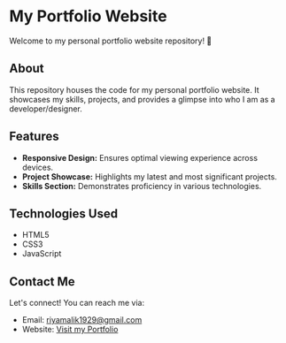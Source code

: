 # My Portfolio Website

Welcome to my personal portfolio website repository! 🌟

## About
This repository houses the code for my personal portfolio website. It showcases my skills, projects, and provides a glimpse into who I am as a developer/designer.

## Features
- **Responsive Design:** Ensures optimal viewing experience across devices.
- **Project Showcase:** Highlights my latest and most significant projects.
- **Skills Section:** Demonstrates proficiency in various technologies.

## Technologies Used
- HTML5
- CSS3
- JavaScript

## Contact Me
Let's connect! You can reach me via:
- Email: [riyamalik1929@gmail.com](mailto:riyamalik1929@gmail.com)
- Website: [Visit my Portfolio](https://riyamalikportfolio.netlify.app)
